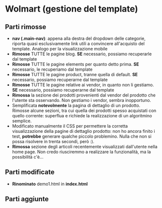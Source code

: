 # Wolmart (gestione del template)


## Parti rimosse
- **nav (.main-nav)**: appena alla destra del dropdown delle categorie, riporta quasi esclusivamente link utili a convincere all'acquisto del template. Analogo per la visualizzazione mobile
- **Rimosse** TUTTE le pagine blog. **SE** necessario, possiamo recuperarle dal template
- **Rimosse** TUTTE le pagine elements per quanto detto prima. **SE** necessario, le recuperiamo dal template
- **Rimosse** TUTTE le pagine product, tranne quella di default. **SE** necessario, possiamo recuperarne dal template
- **Rimosse** TUTTE le pagine relative ai vendor, in quanto non li gestiamo. **SE** necessario, possiamo recuperarne dal template
- **Rimossa** la sezione dei prodotti provenienti dal vendor del prodotto che l'utente sta osservando. Non gestiamo i vendor, sembra inopportuno.
- Semplificata **notevolmente** la pagina di dettaglio di un prodotto. Rimosse alcune sezioni, tra cui quella dei prodotti spesso acquistati con quello corrente: superflua e richiede la realizzazione di un algoritmino semplice.
- Modificato manualmente il CSS per permettere la corretta visualizzazione della pagine di dettaglio prodotto: non ho ancora finito i test, **potrebbe** generare qualche piccolo problemino. Nulla che non si possa risolvere in trenta secondi, però :).
- **Rimossa** sezione degli articoli recentemente visualizzati dall'utente nella home page. Non credo riusciremmo a realizzare la funzionalità, ma la possibilità c'è...


## Parti modificate
- **Rinominato** demo1.html in **index.html**


## Parti aggiunte
